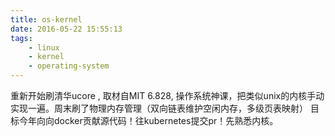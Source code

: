 ```yaml
---
title: os-kernel
date: 2016-05-22 15:55:13
tags: 
	- linux
	- kernel
	- operating-system
---
```

重新开始刷清华ucore , 取材自MIT 6.828, 操作系统神课，把类似unix的内核手动实现一遍。周末刷了物理内存管理（双向链表维护空闲内存，多级页表映射）
目标今年向向docker贡献源代码！往kubernetes提交pr！先熟悉内核。
